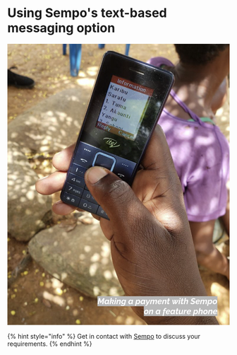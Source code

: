 # Using Sempo's text-based messaging option

![](../.gitbook/assets/screen-shot-2020-09-11-at-8.04.20-am.png)

{% hint style="info" %}
Get in contact with [Sempo](mailto:team@withsempo.com) to discuss your requirements.
{% endhint %}

